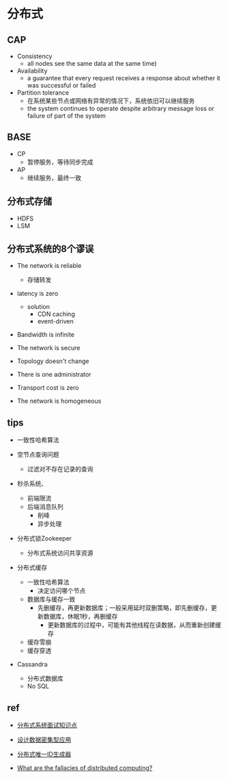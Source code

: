 
# 分布式



## CAP

+ Consistency
    + all nodes see the same data at the same time)
+ Availability
    + a guarantee that every request receives a response about whether it was successful or failed
+ Partition tolerance
    + 在系统某些节点或网络有异常的情况下，系统依旧可以继续服务
    + the system continues to operate despite arbitrary message loss or failure of part of the system

## BASE

+ CP
    + 暂停服务，等待同步完成
+ AP
    + 继续服务，最终一致


## 分布式存储
+ HDFS
+ LSM


## 分布式系统的8个谬误
+ The network is reliable
    + 存储转发

+ latency is zero
    + solution
        + CDN caching
        + event-driven

+ Bandwidth is infinite

+ The network is secure

+ Topology doesn't change

+ There is one administrator

+ Transport cost is zero

+ The network is homogeneous


## tips

+ 一致性哈希算法

+ 空节点查询问题
    + 过滤对不存在记录的查询

+ 秒杀系统、
    + 前端限流
    + 后端消息队列
        + 削峰
        + 异步处理

+ 分布式锁Zookeeper
    + 分布式系统访问共享资源

+ 分布式缓存
    + 一致性哈希算法
        + 决定访问哪个节点
    + 数据库与缓存一致
        + 先删缓存，再更新数据库；一般采用延时双删策略，即先删缓存，更新数据库，休眠1秒，再删缓存
            + 更新数据库的过程中，可能有其他线程在读数据，从而重新创建缓存
    + 缓存雪崩
    + 缓存穿透

+ Cassandra
    + 分布式数据库
    + No SQL

## ref

+ [分布式系统面试知识点](https://zhuanlan.zhihu.com/p/140272240)
+ [设计数据密集型应用](http://ddia.vonng.com/#/)
+ [分布式唯一ID生成器](https://zhuanlan.zhihu.com/p/65095562)


+ [What are the fallacies of distributed computing?](https://ably.com/blog/8-fallacies-of-distributed-computing)